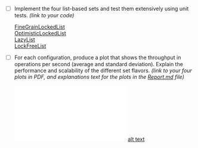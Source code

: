 - [ ] Implement the four list-based sets and test them extensively using unit tests. *(link to your code)*

     [FineGrainLockedList](./src/lists_benchmark/FineGrainLockedList.java)  
     [OptimisticLockedList](./src/lists_benchmark/OptimisticLockedList.java)  
     [LazyList](./src/lists_benchmark/LazyList.java)  
     [LockFreeList](./src/lists_benchmark/LockFreeList.java)

- [ ] For each configuration, produce a plot that shows the throughput in operations per second (average and standard deviation). Explain the performance and scalability of the different set flavors. *(link to your four plots in PDF, and explanations text for the plots in the [Report.md](Report.md) file)*

    ![alt text](./plots/benchmark-1/performance_lists_per_thread.pdf)
    [alt text](./plots/benchmark-1/performance_lists_per_thread.pdf)